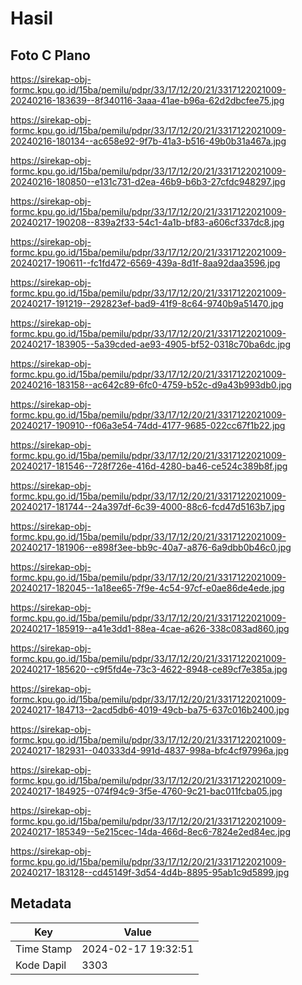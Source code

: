 # Hasil

## Foto C Plano

https://sirekap-obj-formc.kpu.go.id/15ba/pemilu/pdpr/33/17/12/20/21/3317122021009-20240216-183639--8f340116-3aaa-41ae-b96a-62d2dbcfee75.jpg

https://sirekap-obj-formc.kpu.go.id/15ba/pemilu/pdpr/33/17/12/20/21/3317122021009-20240216-180134--ac658e92-9f7b-41a3-b516-49b0b31a467a.jpg

https://sirekap-obj-formc.kpu.go.id/15ba/pemilu/pdpr/33/17/12/20/21/3317122021009-20240216-180850--e131c731-d2ea-46b9-b6b3-27cfdc948297.jpg

https://sirekap-obj-formc.kpu.go.id/15ba/pemilu/pdpr/33/17/12/20/21/3317122021009-20240217-190208--839a2f33-54c1-4a1b-bf83-a606cf337dc8.jpg

https://sirekap-obj-formc.kpu.go.id/15ba/pemilu/pdpr/33/17/12/20/21/3317122021009-20240217-190611--fc1fd472-6569-439a-8d1f-8aa92daa3596.jpg

https://sirekap-obj-formc.kpu.go.id/15ba/pemilu/pdpr/33/17/12/20/21/3317122021009-20240217-191219--292823ef-bad9-41f9-8c64-9740b9a51470.jpg

https://sirekap-obj-formc.kpu.go.id/15ba/pemilu/pdpr/33/17/12/20/21/3317122021009-20240217-183905--5a39cded-ae93-4905-bf52-0318c70ba6dc.jpg

https://sirekap-obj-formc.kpu.go.id/15ba/pemilu/pdpr/33/17/12/20/21/3317122021009-20240216-183158--ac642c89-6fc0-4759-b52c-d9a43b993db0.jpg

https://sirekap-obj-formc.kpu.go.id/15ba/pemilu/pdpr/33/17/12/20/21/3317122021009-20240217-190910--f06a3e54-74dd-4177-9685-022cc67f1b22.jpg

https://sirekap-obj-formc.kpu.go.id/15ba/pemilu/pdpr/33/17/12/20/21/3317122021009-20240217-181546--728f726e-416d-4280-ba46-ce524c389b8f.jpg

https://sirekap-obj-formc.kpu.go.id/15ba/pemilu/pdpr/33/17/12/20/21/3317122021009-20240217-181744--24a397df-6c39-4000-88c6-fcd47d5163b7.jpg

https://sirekap-obj-formc.kpu.go.id/15ba/pemilu/pdpr/33/17/12/20/21/3317122021009-20240217-181906--e898f3ee-bb9c-40a7-a876-6a9dbb0b46c0.jpg

https://sirekap-obj-formc.kpu.go.id/15ba/pemilu/pdpr/33/17/12/20/21/3317122021009-20240217-182045--1a18ee65-7f9e-4c54-97cf-e0ae86de4ede.jpg

https://sirekap-obj-formc.kpu.go.id/15ba/pemilu/pdpr/33/17/12/20/21/3317122021009-20240217-185919--a41e3dd1-88ea-4cae-a626-338c083ad860.jpg

https://sirekap-obj-formc.kpu.go.id/15ba/pemilu/pdpr/33/17/12/20/21/3317122021009-20240217-185620--c9f5fd4e-73c3-4622-8948-ce89cf7e385a.jpg

https://sirekap-obj-formc.kpu.go.id/15ba/pemilu/pdpr/33/17/12/20/21/3317122021009-20240217-184713--2acd5db6-4019-49cb-ba75-637c016b2400.jpg

https://sirekap-obj-formc.kpu.go.id/15ba/pemilu/pdpr/33/17/12/20/21/3317122021009-20240217-182931--040333d4-991d-4837-998a-bfc4cf97996a.jpg

https://sirekap-obj-formc.kpu.go.id/15ba/pemilu/pdpr/33/17/12/20/21/3317122021009-20240217-184925--074f94c9-3f5e-4760-9c21-bac011fcba05.jpg

https://sirekap-obj-formc.kpu.go.id/15ba/pemilu/pdpr/33/17/12/20/21/3317122021009-20240217-185349--5e215cec-14da-466d-8ec6-7824e2ed84ec.jpg

https://sirekap-obj-formc.kpu.go.id/15ba/pemilu/pdpr/33/17/12/20/21/3317122021009-20240217-183128--cd45149f-3d54-4d4b-8895-95ab1c9d5899.jpg


## Metadata

| Key        | Value               |
| ---------- | ------------------- |
| Time Stamp | 2024-02-17 19:32:51 |
| Kode Dapil | 3303                |



